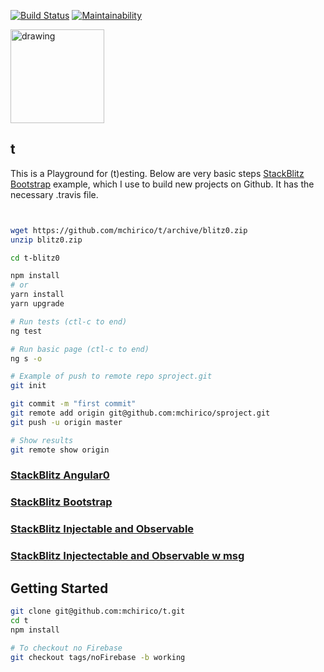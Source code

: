 [![Build Status](https://travis-ci.com/mchirico/t.svg?branch=develop)](https://travis-ci.com/mchirico/t)
[![Maintainability](https://api.codeclimate.com/v1/badges/80dc8d161d5a42a453a9/maintainability)](https://codeclimate.com/github/mchirico/t/maintainability)

<a href='https://jira.aipiggybot.io/projects/TT/issues/TT-16?filter=allopenissues'>
<img src="https://storage.googleapis.com/montco-stats/JiraSoftware.png" alt="drawing" width="150px;"/>
         </a>
         
         
## t
This is a Playground for (t)esting.  Below are very basic steps
[StackBlitz Bootstrap](https://stackblitz.com/github/mchirico/t/tree/blitz0) example,
which I use to build new projects on Github.  It has the necessary .travis file.

```bash


wget https://github.com/mchirico/t/archive/blitz0.zip
unzip blitz0.zip

cd t-blitz0

npm install
# or
yarn install
yarn upgrade

# Run tests (ctl-c to end)
ng test

# Run basic page (ctl-c to end)
ng s -o

# Example of push to remote repo sproject.git
git init

git commit -m "first commit"
git remote add origin git@github.com:mchirico/sproject.git
git push -u origin master

# Show results
git remote show origin

```



### [StackBlitz Angular0](https://stackblitz.com/github/mchirico/t/tree/ang0)

### [StackBlitz Bootstrap](https://stackblitz.com/github/mchirico/t/tree/blitz0)

### [StackBlitz Injectable and Observable](https://stackblitz.com/github/mchirico/t/tree/injObs)

### [StackBlitz Injectectable and Observable w msg](https://stackblitz.com/github/mchirico/t/tree/obsMsg)


## Getting Started
```bash
git clone git@github.com:mchirico/t.git
cd t
npm install

# To checkout no Firebase
git checkout tags/noFirebase -b working
```

